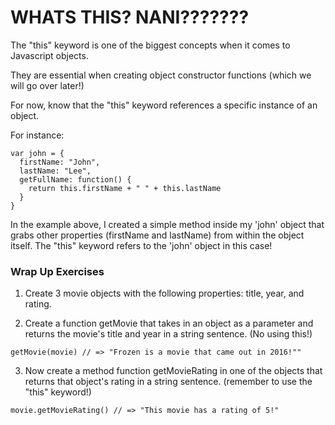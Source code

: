 # WHATS THIS? NANI???????

The "this" keyword is one of the biggest concepts when it comes to Javascript objects.

They are essential when creating object constructor functions (which we will go over later!)

For now, know that the "this" keyword references a specific instance of an object.

For instance:
```
var john = {
  firstName: "John",
  lastName: "Lee",
  getFullName: function() {
    return this.firstName + " " + this.lastName
  }
}
```

In the example above, I created a simple method inside my 'john' object that grabs other properties (firstName and lastName) from within the object itself. The "this" keyword refers to the 'john' object in this case!


### Wrap Up Exercises
1. Create 3 movie objects with the following properties: title, year, and rating.

2. Create a function getMovie that takes in an object as a parameter and returns the movie's title and year in a string sentence. (No using this!)
```
getMovie(movie) // => "Frozen is a movie that came out in 2016!""
```

3. Now create a method function getMovieRating in one of the objects that returns that object's rating in a string sentence. (remember to use the "this" keyword!)
```
movie.getMovieRating() // => "This movie has a rating of 5!"
```
